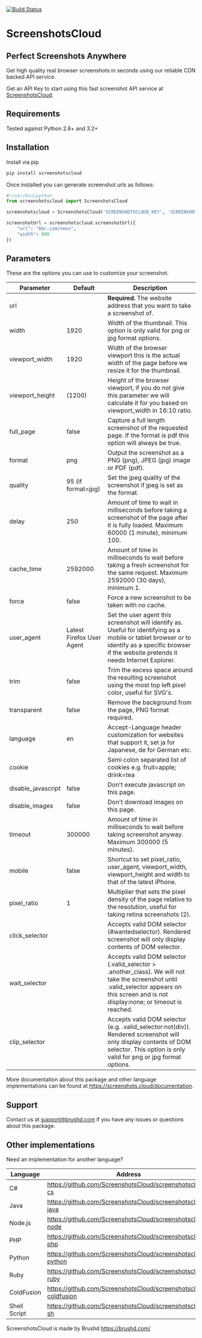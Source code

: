 [![Build Status](https://travis-ci.org/ScreenshotsCloud/screenshotscloud-python.svg?branch=master)](https://travis-ci.org/ScreenshotsCloud/screenshotscloud-python)

# ScreenshotsCloud

## Perfect Screenshots Anywhere

Get high quality real browser screenshots in seconds using our reliable CDN backed API service.

Get an API Key to start using this fast screenshot API service at [ScreenshotsCloud](https://screenshots.cloud).

## Requirements

Tested against Python 2.6+ and 3.2+

## Installation

Install via pip

```bash
pip install screenshotscloud
```

Once installed you can generate screenshot urls as follows:

```python
#!/usr/bin/python
from screenshotscloud import ScreenshotsCloud

screenshotscloud = ScreenshotsCloud('SCREENSHOTSCLOUD_KEY', 'SCREENSHOTSCLOUD_SECRET')

screenshotUrl = screenshotscloud.screenshotUrl({
	"url": "bbc.com/news",
	"width": 800
})
```

## Parameters

These are the options you can use to customize your screenshot.

| Parameter | Default | Description |
| --- | --- | --- |
| url | | **Required.** The website address that you want to take a screenshot of. |
| width | 1920 | Width of the thumbnail. This option is only valid for png or jpg format options. |
| viewport_width | 1920 | Width of the browser viewport this is the actual width of the page before we resize it for the thumbnail. |
| viewport_height | (1200) | Height of the browser viewport, if you do not give this parameter we will calculate it for you based on viewport_width in 16:10 ratio. |
| full_page | false | Capture a full length screenshot of the requested page. If the format is pdf this option will always be true. |
| format | png | Output the screenshot as a PNG (png), JPEG (jpg) image or PDF (pdf). |
| quality | 95 (if format=jpg) | Set the jpeg quality of the screenshot if jpeg is set as the format. |
| delay | 250 | Amount of time to wait in milliseconds before taking a screenshot of the page after it is fully loaded. Maximum 60000 (1 minute), minimum 100. |
| cache_time | 2592000 | Amount of time in milliseconds to wait before taking a fresh screenshot for the same request. Maximum 2592000 (30 days), minimum 1. |
| force | false | Force a new screenshot to be taken with no cache. |
| user_agent | Latest Firefox User Agent | Set the user agent this screenshot will identify as. Useful for identifying as a mobile or tablet browser or to identify as a specific browser if the website pretends it needs Internet Explorer. |
| trim | false | Trim the excess space around the resulting screenshot using the most top left pixel color, useful for SVG's. |
| transparent | false | Remove the background from the page, PNG format required. |
| language | en | Accept-Language header customization for websites that support it, set ja for Japanese, de for German etc. |
| cookie | | Semi colon separated list of cookies e.g. fruit=apple; drink=tea |
| disable_javascript | false | Don't execute javascript on this page. |
| disable_images | false | Don't download images on this page. |
| timeout | 300000 | Amount of time in milliseconds to wait before taking screenshot anyway. Maximum 300000 (5 minutes). |
| mobile | false | Shortcut to set pixel_ratio, user_agent, viewport_width, viewport_height and width to that of the latest iPhone. |
| pixel_ratio | 1 | Multiplier that sets the pixel density of the page relative to the resolution, useful for taking retina screenshots (2). |
| click_selector | | Accepts valid DOM selector (#wantedselector). Rendered screenshot will only display contents of DOM selector. |
| wait_selector | | Accepts valid DOM selector (.valid_selector > .another_class). We will not take the screenshot until .valid_selector appears on this screen and is not display:none; or timeout is reached. |
| clip_selector | | Accepts valid DOM selector (e.g. .valid_selector:not(div)). Rendered screenshot will only display contents of DOM selector. This option is only valid for png or jpg format options. |

More documentation about this package and other language implementations can be found at https://screenshots.cloud/documentation.

## Support

Contact us at support@brushd.com if you have any issues or questions about this package.

## Other implementations

Need an implementation for another language?

| Language | Address |
| --- | --- |
| C# | https://github.com/ScreenshotsCloud/screenshotscloud-cs |
| Java | https://github.com/ScreenshotsCloud/screenshotscloud-java |
| Node.js |https://github.com/ScreenshotsCloud/screenshotscloud-node |
| PHP | https://github.com/ScreenshotsCloud/screenshotscloud-php |
| Python |https://github.com/ScreenshotsCloud/screenshotscloud-python |
| Ruby | https://github.com/ScreenshotsCloud/screenshotscloud-ruby |
| ColdFusion | https://github.com/ScreenshotsCloud/screenshotscloud-coldfusion |
| Shell Script |https://github.com/ScreenshotsCloud/screenshotscloud-sh |

ScreenshotsCloud is made by Brushd https://brushd.com/